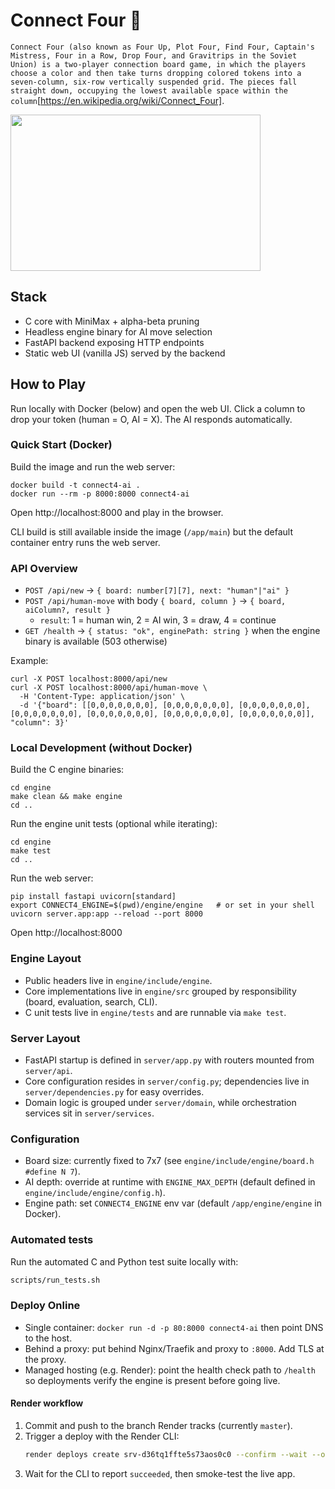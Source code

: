 # Connect Four :robot:

`Connect Four (also known as Four Up, Plot Four, Find Four, Captain's Mistress, Four in a Row, Drop Four, and Gravitrips in the Soviet Union) is a two-player connection board game, in which the players choose a color and then take turns dropping colored tokens into a seven-column, six-row vertically suspended grid. The pieces fall straight down, occupying the lowest available space within the column`[https://en.wikipedia.org/wiki/Connect_Four].

<img src="https://upload.wikimedia.org/wikipedia/commons/a/ad/Connect_Four.gif" width="400" height="250" />


## Stack
- C core with MiniMax + alpha-beta pruning
- Headless engine binary for AI move selection
- FastAPI backend exposing HTTP endpoints
- Static web UI (vanilla JS) served by the backend

## How to Play
Run locally with Docker (below) and open the web UI. Click a column to drop your token (human = O, AI = X). The AI responds automatically.

### Quick Start (Docker)

Build the image and run the web server:

```
docker build -t connect4-ai .
docker run --rm -p 8000:8000 connect4-ai
```

Open http://localhost:8000 and play in the browser.

CLI build is still available inside the image (`/app/main`) but the default container entry runs the web server.

### API Overview
- `POST /api/new` → `{ board: number[7][7], next: "human"|"ai" }`
- `POST /api/human-move` with body `{ board, column }` → `{ board, aiColumn?, result }`
  - `result`: 1 = human win, 2 = AI win, 3 = draw, 4 = continue
- `GET /health` → `{ status: "ok", enginePath: string }` when the engine binary is available (503 otherwise)

Example:

```
curl -X POST localhost:8000/api/new
curl -X POST localhost:8000/api/human-move \
  -H 'Content-Type: application/json' \
  -d '{"board": [[0,0,0,0,0,0,0], [0,0,0,0,0,0,0], [0,0,0,0,0,0,0], [0,0,0,0,0,0,0], [0,0,0,0,0,0,0], [0,0,0,0,0,0,0], [0,0,0,0,0,0,0]], "column": 3}'
```

### Local Development (without Docker)

Build the C engine binaries:

```
cd engine
make clean && make engine
cd ..
```

Run the engine unit tests (optional while iterating):

```
cd engine
make test
cd ..
```

Run the web server:

```
pip install fastapi uvicorn[standard]
export CONNECT4_ENGINE=$(pwd)/engine/engine   # or set in your shell
uvicorn server.app:app --reload --port 8000
```

Open http://localhost:8000

### Engine Layout
- Public headers live in `engine/include/engine`.
- Core implementations live in `engine/src` grouped by responsibility (board, evaluation, search, CLI).
- C unit tests live in `engine/tests` and are runnable via `make test`.

### Server Layout
- FastAPI startup is defined in `server/app.py` with routers mounted from `server/api`.
- Core configuration resides in `server/config.py`; dependencies live in `server/dependencies.py` for easy overrides.
- Domain logic is grouped under `server/domain`, while orchestration services sit in `server/services`.

### Configuration
- Board size: currently fixed to 7x7 (see `engine/include/engine/board.h` `#define N 7`).
- AI depth: override at runtime with `ENGINE_MAX_DEPTH` (default defined in `engine/include/engine/config.h`).
- Engine path: set `CONNECT4_ENGINE` env var (default `/app/engine/engine` in Docker).

### Automated tests
Run the automated C and Python test suite locally with:

```bash
scripts/run_tests.sh
```

### Deploy Online
- Single container: `docker run -d -p 80:8000 connect4-ai` then point DNS to the host.
- Behind a proxy: put behind Nginx/Traefik and proxy to `:8000`. Add TLS at the proxy.
- Managed hosting (e.g. Render): point the health check path to `/health` so deployments verify the engine is present before going live.

#### Render workflow
1. Commit and push to the branch Render tracks (currently `master`).
2. Trigger a deploy with the Render CLI:
   ```bash
   render deploys create srv-d36tq1ffte5s73aos0c0 --confirm --wait --output text
   ```
3. Wait for the CLI to report `succeeded`, then smoke-test the live app.
